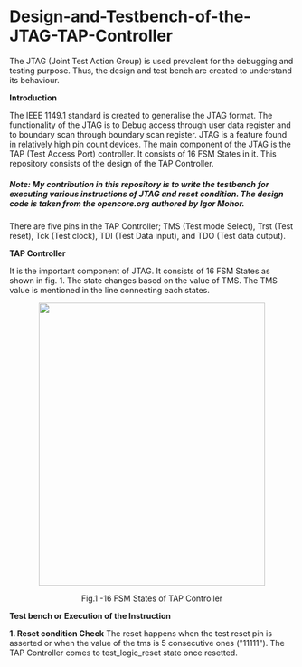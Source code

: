 # Design-and-Testbench-of-the-JTAG-TAP-Controller
The JTAG (Joint Test Action Group) is used prevalent for the debugging and testing purpose. Thus, the design and test bench are created to understand its behaviour.


**Introduction**

The IEEE 1149.1 standard is created to generalise the JTAG format. The functionality of the JTAG is to Debug access through user data register and to boundary scan through boundary scan register. JTAG is a feature found in relatively high pin count devices. The main component of the JTAG is the TAP (Test Access Port) controller. It consists of 16 FSM States in it. This repository consists of the design of the TAP Controller.

##### **Note:** My contribution in this repository is to write the testbench for executing various instructions of JTAG and reset condition. The design code is taken from the opencore.org authored by Igor Mohor.

There are five pins in the TAP Controller; TMS (Test mode Select), Trst (Test reset), Tck (Test clock), TDI (Test Data input), and TDO (Test data output).

**TAP Controller**

It is the important component of JTAG. It consists of 16 FSM States as shown in fig. 1. The state changes based on the value of TMS. The TMS value is mentioned in the line connecting each states.

<p align="center">
<img src="https://user-images.githubusercontent.com/73669849/232761135-9bc30a2d-ca1d-42e6-96ae-542aadb05527.png" width="400" height="500">
</p>
<p align = "center">
Fig.1 -16 FSM States of TAP Controller
</p>

**Test bench or Execution of the Instruction**

**1. Reset condition Check**
The reset happens when the test reset pin is asserted or when the value of the tms is 5 consecutive ones ("11111"). The TAP Controller comes to test_logic_reset state once resetted.
